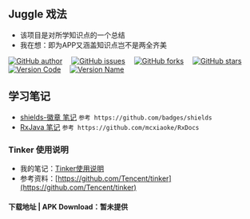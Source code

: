 ## Juggle 戏法
- 该项目是对所学知识点的一个总结
- 我在想：即为APP又涵盖知识点岂不是两全齐美

[![GitHub author](https://img.shields.io/badge/author-cnswan-ff9600.svg)](https://github.com/cnswan)&ensp;&ensp;
[![GitHub issues](https://img.shields.io/github/issues/cnswan/juggle.svg)](https://github.com/cnswan/juggle/issues)&ensp;&ensp;
[![GitHub forks](https://img.shields.io/github/forks/cnswan/juggle.svg)](https://github.com/cnswan/juggle/network)&ensp;&ensp;
[![GitHub stars](https://img.shields.io/github/stars/cnswan/juggle.svg)](https://github.com/cnswan/juggle/stargazers)  
[![Version Code](https://img.shields.io/badge/Version%20Code-4-brightgreen.svg)](https://github.com/cnswan)&ensp;&ensp; 
[![Version Name](https://img.shields.io/badge/Version%20Name-v1.6%20%E6%AD%A3%E5%BC%8F%E7%89%88-blue.svg)](https://github.com/cnswan)&ensp;&ensp; 

## 学习笔记
   - [shields-徽章 笔记](https://github.com/cnswan/notes/shields)
   `参考 https://github.com/badges/shields`
   - [RxJava 笔记](https://github.com/cnswan/notes/rxjava)
   `参考 https://github.com/mcxiaoke/RxDocs`

### Tinker 使用说明 ###
- 我的笔记：[Tinker使用说明](https://github.com/cnswan/juggle/tree/master/notes/tinker)
- 参考资料：[https://github.com/Tencent/tinker](https://github.com/Tencent/tinker)

#### 下载地址 | APK Download：暂未提供

